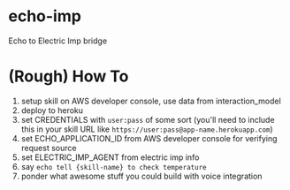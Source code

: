 # echo-imp
Echo to Electric Imp bridge

# (Rough) How To

1. setup skill on AWS developer console, use data from interaction_model
2. deploy to heroku
3. set CREDENTIALS with `user:pass` of some sort (you'll need to include this in your skill URL like `https://user:pass@app-name.herokuapp.com`)
4. set ECHO_APPLICATION_ID from AWS developer console for verifying request source
5. set ELECTRIC_IMP_AGENT from electric imp info
5. say `echo tell {skill-name} to check temperature`
6. ponder what awesome stuff you could build with voice integration

